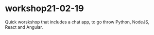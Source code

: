 # workshop21-02-19
Quick worskshop that includes a chat app, to go throw Python, NodeJS, React and Angular.
